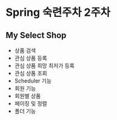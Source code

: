 # Spring 숙련주차 2주차
## My Select Shop 
 - 상품 검색   
 - 관심 상품 등록 
 - 관심 상품 희망 최저가 등록
 - 관심 상품 조회
 - Scheduler 기능 
 - 회원 기능
 - 회원별 상품 
 - 페이징 및 정렬
 - 폴더 기능